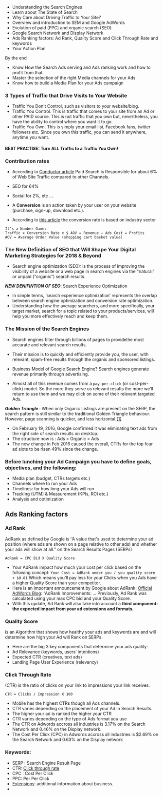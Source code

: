 - Understanding the Search Engines
- Learn about The State of Search
- Why Care about Driving Traffic to Your Site?
- Overview and introduction to SEM and Google AdWords
- Evolution of paid (PPC) and organic search (SEO)
- Google Search Network and Display Network
- Ads Ranking factors: Ad Rank, Quality Score and Click Through Rate and keywords
- Your Action Plan

By the end
- Know How the Search Ads serving and Ads ranking work and how to profit from that.
- Master the selection of the right Media channels for your Ads
- Know how to build a Media Plan for your Ads campaign

 ### 3 Types of Traffic that Drive Visits to Your Website
 - Traffic You Don’t Control, such as visitors to your website/blog. 
 - Traffic You Control. This is traffic that comes to your site from an Ad or other PAID source. This is not traffic that you own but, nevertheless, you have the ability to control where you want it to go.
 - Traffic You Own. This is simply your email list, Facebook fans, twitter followers etc. Since you own this traffic, you can send it anywhere, anytime you want.

#### BEST PRACTISE: Turn ALL Traffic to a Traffic You Own!

### Contribution rates
- According to [Conductor article](https://www.conductor.com/blog/2014/07/organic-search-actually-responsible-64-web-traffic/) Paid Search is Responsible for about 6% of Web Site Traffic compared to other Channels.
- SEO for 64%
- Social for 2%, etc ...

- A **Conversion** is an action taken by your user on your website (purchase, sign-up, download etc.).

- According to [this article](https://www.marketingsherpa.com/article/chart/average-website-conversion-rates-by) the conversion rate is based on industry sector
```
It’s a Number Game:
Traffic x Conversion Rate x $ AOV = Revenue – Ads Cost = Profits
AOV = Average Order Value (shopping cart basket value)
```

### The New Definition of SEO that Will Shape Your Digital Marketing Strategies for 2018 & Beyond
- Search engine optimization (SEO):
is the process of improving the visibility of a website or a web page in search engines via the "natural" or unpaid
("organic") search results. 

***NEW DENIFINTION OF SEO***: Search Experience Optimization
- In simple terms, ‘search experience optimization’ represents the overlap between search engine optimization and conversion rate optimization.
- Understanding how the average searchers, and more specifically, your target market, search for a topic related to your
products/services, will help you more effectively reach and keep them.

### The Mission of the Search Engines
- Search engines filter through billions of pages to providethe most accurate and relevant search results.
- Their mission is to quickly and efficiently provide you, the user, with relevant, spam-free results through the organic and sponsored listings.

- Business Model of Google Search Engine? Search engines generate revenue primarily through advertising.
- Almost all of this revenue comes from a `pay-per-click`  (or cost-per-click) model. So the more they serve us relevant results the more we’ll return to use them and we may click on some of their relevant targeted Ads.
 
 ***Golden Triangle*** : When only Organic Listings are present on the SERP, the search pattern is still similar to
the traditional Golden Triangle behaviour. However, page scanning is quicker, and less horizontal.[[1]](https://en.wikipedia.org/wiki/Golden_Triangle_(Internet_Marketing))
- On February 19, 2016, Google confirmed it was eliminating text ads from the right side of search results on desktop.
- The structure now is : Ads > Organic > Ads
- The new change in Feb 2016 caused the overall, CTRs for the top four ad slots to be risen 49% since the change.

### Before lunching your Ad Campaign you have to define goals, objectives, and the following:
- Media plan (budget, CTRs targets etc.)
- Channels where to run your Ads
- Timelines: for how long your Ads will run
- Tracking (UTM) & Measurement (KPIs, ROI etc.)
- Analysis and optimization

## Ads Ranking factors
### Ad Rank
AdRank as defined by Google is ‘’A value that's used to determine your ad position (where ads are shown on a page relative to other ads) and whether your ads will show at all.’’ on the Search Results Pages (SERPs)

`AdRank = CPC Bid X Quality Score`

- Your AdRank impact how much your cost per click based on the following concept:
``
Your Cost = AdRank under you / you quality score + $0.01
``
Which means you’ll pay less for your Clicks when you Ads have a higher Quality Score than your competitor.
- Here is an important announcement by Google about AdRank: [Official AdWords Blog](https://adwords.googleblog.com/2013/10/improving-ad-rank.html): “AdRank Improvements: … Previously, Ad Rank was calculated using your max CPC bid and your Quality Score. 
- With this update, Ad Rank will also take into account a **third component: the expected impact from your ad extensions and
formats.**

### Quality Score
 is an Algorithm that shows how healthy your ads and keywords are and will determine how high your Ad will Rank on SERPs.
- Here are the big 3 key components that determine your ads quality:
- Ad Relevance (keywords, users’ intentions)
- Expected CTR (creatives, text ads)
- Landing Page User Experience (relevancy)

### Click Through Rate
(CTR) is the ratio of clicks on your link to impressions your link receives.
```
CTR = Clicks / Impression X 100
```
- Mobile has the highest CTRs though all Ads channels.
- CTR varies depending on the placement of your Ad in Search Results.
- The higher your ad is ranked the higher your CTR
- CTR varies depending on the type of Ads format you use
- The CTR on Adwords accross all industries is 3.17% on the Search Network and 0.46% on the Display network.
- The Cost Per Click (CPC) in Adwords accross all industries is $2.69% on the Search Network and 0.63% on the Display network


### Keywords:
- SERP : Search Engine Result Page
- CTR: [Click through rate](https://en.wikipedia.org/wiki/Click-through_rate)
- CPC : Cost Per Click
- PPC: Per Per Click
- [Extensions](https://support.google.com/adwords/answer/2375499): additional information about business.
- 

